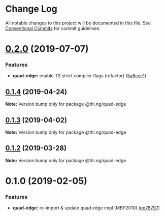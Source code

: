 # Change Log

All notable changes to this project will be documented in this file.
See [Conventional Commits](https://conventionalcommits.org) for commit guidelines.

# [0.2.0](https://github.com/thi-ng/umbrella/compare/@thi.ng/quad-edge@0.1.4...@thi.ng/quad-edge@0.2.0) (2019-07-07)


### Features

* **quad-edge:** enable TS strict compiler flags (refactor) ([5a6cec1](https://github.com/thi-ng/umbrella/commit/5a6cec1))





## [0.1.4](https://github.com/thi-ng/umbrella/compare/@thi.ng/quad-edge@0.1.3...@thi.ng/quad-edge@0.1.4) (2019-04-24)

**Note:** Version bump only for package @thi.ng/quad-edge





## [0.1.3](https://github.com/thi-ng/umbrella/compare/@thi.ng/quad-edge@0.1.2...@thi.ng/quad-edge@0.1.3) (2019-04-02)

**Note:** Version bump only for package @thi.ng/quad-edge





## [0.1.2](https://github.com/thi-ng/umbrella/compare/@thi.ng/quad-edge@0.1.1...@thi.ng/quad-edge@0.1.2) (2019-03-28)

**Note:** Version bump only for package @thi.ng/quad-edge







# 0.1.0 (2019-02-05)


### Features

* **quad-edge:** re-import & update quad edge impl (MBP2010) ([ee76797](https://github.com/thi-ng/umbrella/commit/ee76797))
